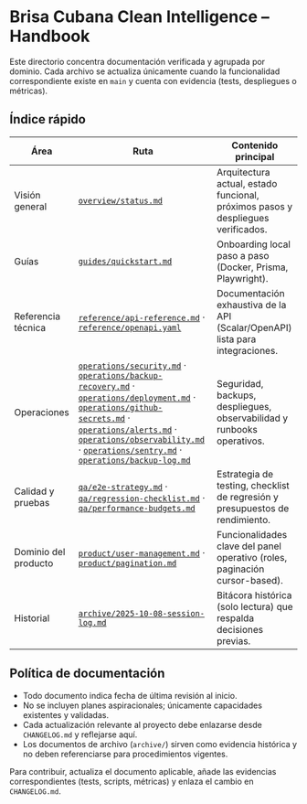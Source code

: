 # Brisa Cubana Clean Intelligence – Handbook

Este directorio concentra documentación verificada y agrupada por dominio. Cada archivo se actualiza únicamente cuando la funcionalidad correspondiente existe en `main` y cuenta con evidencia (tests, despliegues o métricas).

## Índice rápido

| Área                 | Ruta                                                                                                                                                                                                                                                                                                                                                                                                                                                                      | Contenido principal                                                              |
| -------------------- | ------------------------------------------------------------------------------------------------------------------------------------------------------------------------------------------------------------------------------------------------------------------------------------------------------------------------------------------------------------------------------------------------------------------------------------------------------------------------- | -------------------------------------------------------------------------------- |
| Visión general       | [`overview/status.md`](overview/status.md)                                                                                                                                                                                                                                                                                                                                                                                                                                | Arquitectura actual, estado funcional, próximos pasos y despliegues verificados. |
| Guías                | [`guides/quickstart.md`](guides/quickstart.md)                                                                                                                                                                                                                                                                                                                                                                                                                            | Onboarding local paso a paso (Docker, Prisma, Playwright).                       |
| Referencia técnica   | [`reference/api-reference.md`](reference/api-reference.md) · [`reference/openapi.yaml`](reference/openapi.yaml)                                                                                                                                                                                                                                                                                                                                                           | Documentación exhaustiva de la API (Scalar/OpenAPI) lista para integraciones.    |
| Operaciones          | [`operations/security.md`](operations/security.md) · [`operations/backup-recovery.md`](operations/backup-recovery.md) · [`operations/deployment.md`](operations/deployment.md) · [`operations/github-secrets.md`](operations/github-secrets.md) · [`operations/alerts.md`](operations/alerts.md) · [`operations/observability.md`](operations/observability.md) · [`operations/sentry.md`](operations/sentry.md) · [`operations/backup-log.md`](operations/backup-log.md) | Seguridad, backups, despliegues, observabilidad y runbooks operativos.           |
| Calidad y pruebas    | [`qa/e2e-strategy.md`](qa/e2e-strategy.md) · [`qa/regression-checklist.md`](qa/regression-checklist.md) · [`qa/performance-budgets.md`](qa/performance-budgets.md)                                                                                                                                                                                                                                                                                                        | Estrategia de testing, checklist de regresión y presupuestos de rendimiento.     |
| Dominio del producto | [`product/user-management.md`](product/user-management.md) · [`product/pagination.md`](product/pagination.md)                                                                                                                                                                                                                                                                                                                                                             | Funcionalidades clave del panel operativo (roles, paginación cursor-based).      |
| Historial            | [`archive/2025-10-08-session-log.md`](archive/2025-10-08-session-log.md)                                                                                                                                                                                                                                                                                                                                                                                                  | Bitácora histórica (solo lectura) que respalda decisiones previas.               |

## Política de documentación

- Todo documento indica fecha de última revisión al inicio.
- No se incluyen planes aspiracionales; únicamente capacidades existentes y validadas.
- Cada actualización relevante al proyecto debe enlazarse desde `CHANGELOG.md` y reflejarse aquí.
- Los documentos de archivo (`archive/`) sirven como evidencia histórica y no deben referenciarse para procedimientos vigentes.

Para contribuir, actualiza el documento aplicable, añade las evidencias correspondientes (tests, scripts, métricas) y enlaza el cambio en `CHANGELOG.md`.
